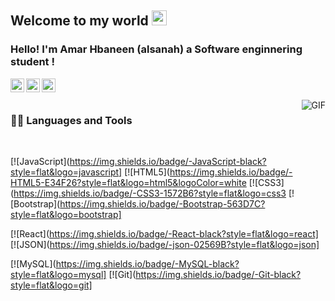 

    
## Welcome to my world <img src="https://github.com/TheDudeThatCode/TheDudeThatCode/blob/master/Assets/Earth.gif" width="24px">

### Hello! I'm Amar Hbaneen (alsanah)  a Software enginnering student !



<a href="https://twitter.com/amarhbaneen">
  <img align="left" alt="amar hbaneen | Twitter" width="22px" src="https://cdn.jsdelivr.net/npm/simple-icons@v3/icons/twitter.svg" />
</a>
<a href="https://www.linkedin.com/in/amarhbaneen/">
  <img align="left" alt="amar hbaneen" width="22px" src="https://cdn.jsdelivr.net/npm/simple-icons@v3/icons/linkedin.svg" />

<a href="https://www.instagram.com/amarhbaneen">
  <img align="left" alt="amar hbaneen" width="22px" src="https://cdn.jsdelivr.net/npm/simple-icons@v3/icons/instagram.svg" />
</a>

<br />
<br />

  <img align="right" alt="GIF" src="https://media.giphy.com/media/836HiJc7pgzy8iNXCn/giphy.gif" />
  
### 👨‍💻 Languages and Tools

<br />

[![JavaScript](https://img.shields.io/badge/-JavaScript-black?style=flat&logo=javascript]
[![HTML5](https://img.shields.io/badge/-HTML5-E34F26?style=flat&logo=html5&logoColor=white
[![CSS3](https://img.shields.io/badge/-CSS3-1572B6?style=flat&logo=css3
[![Bootstrap](https://img.shields.io/badge/-Bootstrap-563D7C?style=flat&logo=bootstrap]

[![React](https://img.shields.io/badge/-React-black?style=flat&logo=react]
[![JSON](https://img.shields.io/badge/-json-02569B?style=flat&logo=json]

[![MySQL](https://img.shields.io/badge/-MySQL-black?style=flat&logo=mysql]
[![Git](https://img.shields.io/badge/-Git-black?style=flat&logo=git]
